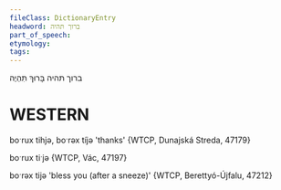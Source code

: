 ```yaml
---
fileClass: DictionaryEntry
headword: ברוך תּהיה
part_of_speech: 
etymology: 
tags: 
---
```

ברוך תּהיה
בָּרוּךְ תִּהְיֶה

WESTERN
========

boˑrux tihjə, boˑrəx tíjə 'thanks' {WTCP, Dunajská Streda, 47179}

boˑrux tiˑjə {WTCP, Vác, 47197}

boˑrəx tijə 'bless you (after a sneeze)' {WTCP, Berettyó-Újfalu, 47212}
